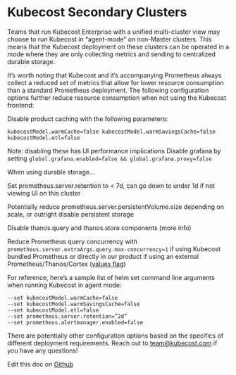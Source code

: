 Kubecost Secondary Clusters
===========================

Teams that run Kubecost Enterprise with a unified multi-cluster view may choose to run Kubecost in “agent-mode” on non-Master clusters. This means that the Kubecost deployment on these clusters can be operated in a mode where they are only collecting metrics and sending to centralized durable storage. 

It’s worth noting that Kubecost and it’s accompanying Prometheus always collect a reduced set of metrics that allow for lower resource consumption than a standard Prometheus deployment. The following configuration options further reduce resource consumption when not using the Kubecost frontend:

Disable product caching with the following parameters:

```
kubecostModel.warmCache=false kubecostModel.warmSavingsCache=false
kubecostModel.etl=false
```
Note: disabling these has UI performance implications
Disable grafana by setting `global.grafana.enabled=false && global.grafana.proxy=false`

When using durable storage…

Set prometheus.server.retention to < 7d, can go down to under 1d if not viewing UI on this cluster

Potentially reduce prometheus.server.persistentVolume.size depending on scale, or outright disable persistent storage

Disable thanos.query and thanos.store components (more info)

Reduce Prometheus query concurrency with  `prometheus.server.extraArgs.query.max-concurrency=1` if using Kubecost bundled Prometheus or directly in our product if using an external Prometheus/Thanos/Cortex ([values flag](https://github.com/kubecost/cost-analyzer-helm-chart/blob/19908983ed7c8d4ff1d3e62d98537a39ab61bbab/cost-analyzer/values.yaml#L99))


For reference, here’s a sample list of helm set command line arguments when running Kubecost in agent mode:

```
--set kubecostModel.warmCache=false 
--set kubecostModel.warmSavingsCache=false
--set kubecostModel.etl=false
--set prometheus.server.retention=”2d”
--set prometheus.alertmanager.enabled=false
```

There are potentially other configuration options based on the specifics of different deployment requirements. Reach out to team@kubecost.com if you have any questions!

Edit this doc on [Github](https://github.com/kubecost/docs/blob/main/secondary-clusters.md)


<!--- {"article":"4423256582551","section":"4402829033367","permissiongroup":"1500001277122"} --->